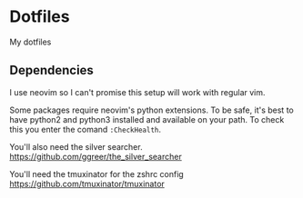 # Dotfiles
My dotfiles

## Dependencies
I use neovim so I can't promise this setup will work with regular vim.

Some packages require neovim's python extensions. To be safe, it's best to have
python2 and python3 installed and available on your path. To check this you
enter the comand `:CheckHealth`.

You'll also need the silver searcher.
https://github.com/ggreer/the_silver_searcher

You'll need the tmuxinator for the zshrc config
https://github.com/tmuxinator/tmuxinator
